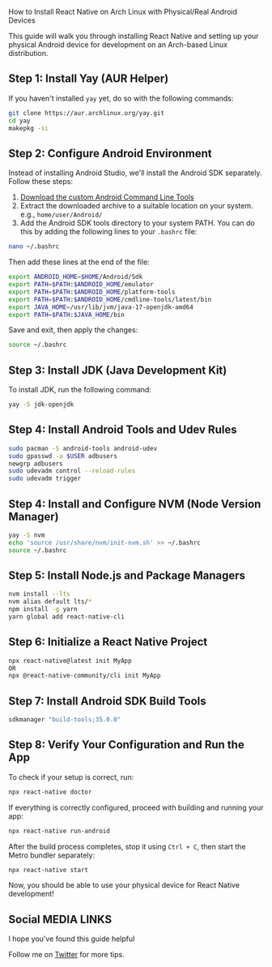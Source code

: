  How to Install React Native on Arch Linux with Physical/Real Android Devices 

This guide will walk you through installing React Native and setting up your physical Android device for development on an Arch-based Linux distribution.

## Step 1: Install Yay (AUR Helper)
If you haven't installed `yay` yet, do so with the following commands:
```sh
git clone https://aur.archlinux.org/yay.git
cd yay
makepkg -si
```

## Step 2: Configure Android Environment
Instead of installing Android Studio, we'll install the Android SDK separately. Follow these steps:

1. [Download the custom Android Command Line Tools](https://github.com/1xrohit/Setup-ReactNative-on-Ubuntu-without-Android-Studio/releases/download/AndroidSDK/Android.zip)
2. Extract the downloaded archive to a suitable location on your system. e.g., `home/user/Android/`
3. Add the Android SDK tools directory to your system PATH. You can do this by adding the following lines to your `.bashrc` file:

```sh
nano ~/.bashrc
```

Then add these lines at the end of the file:

```sh
export ANDROID_HOME=$HOME/Android/Sdk
export PATH=$PATH:$ANDROID_HOME/emulator
export PATH=$PATH:$ANDROID_HOME/platform-tools
export PATH=$PATH:$ANDROID_HOME/cmdline-tools/latest/bin
export JAVA_HOME=/usr/lib/jvm/java-17-openjdk-amd64
export PATH=$PATH:$JAVA_HOME/bin
```

Save and exit, then apply the changes:
```sh
source ~/.bashrc
```

## Step 3: Install JDK (Java Development Kit)
To install JDK, run the following command:
```sh
yay -S jdk-openjdk
```

## Step 4: Install Android Tools and Udev Rules
```sh
sudo pacman -S android-tools android-udev 
sudo gpasswd -a $USER adbusers
newgrp adbusers 
sudo udevadm control --reload-rules
sudo udevadm trigger
```

## Step 4: Install and Configure NVM (Node Version Manager)
```sh
yay -S nvm
echo 'source /usr/share/nvm/init-nvm.sh' >> ~/.bashrc
source ~/.bashrc
```

## Step 5: Install Node.js and Package Managers
```sh
nvm install --lts
nvm alias default lts/*
npm install -g yarn
yarn global add react-native-cli
```

## Step 6: Initialize a React Native Project
```sh
npx react-native@latest init MyApp
OR
npx @react-native-community/cli init MyApp
```

## Step 7: Install Android SDK Build Tools
```sh
sdkmanager "build-tools;35.0.0"
```

## Step 8: Verify Your Configuration and Run the App
To check if your setup is correct, run:
```sh
npx react-native doctor
```
If everything is correctly configured, proceed with building and running your app:
```sh
npx react-native run-android
```
After the build process completes, stop it using `Ctrl + C`, then start the Metro bundler separately:
```sh
npx react-native start
```

Now, you should be able to use your physical device for React Native development!

## Social MEDIA LINKS
I hope you've found this guide helpful

Follow me on [Twitter](https://x.com/1xrohit) for more tips.

